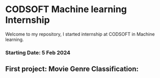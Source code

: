 # CODSOFT Machine learning Internship
Welcome to my repository, I started internship at CODSOFT in Machine learning.
### Starting Date: 5 Feb 2024
## First project: Movie Genre Classification:
